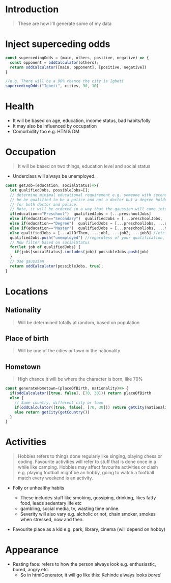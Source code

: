 # Introduction
> These are how I'll generate some of my data

# Inject superceding odds

```js
const supercedingOdds = (main, others, positive, negative) => {
  const opponent = oddCalculator(others);
  return oddCalculator([main, opponent], [positive, negative])
}

//e.g. There will be a 90% chance the city is Igbeti
supercedingOdds("Igbeti", cities, 90, 10)
```


# Health
- It will be based on age, education, income status, bad habits/folly
- It may also be influenced by occupation
- Comorbidity too e.g. HTN & DM

# Occupation
> It will be based on two things, education level and social status

- Underclass will always be unemployed.

```js
const getJob=(education, socialStatus)=>{
  let qualifiedJobs, possibleJobs=[];
  // determine minimal educational requirement e.g. someone with secondary school
  // be be qualified to be a police and not a doctor but a degree holder qualifies
  // for both doctor and police.
  // Note, it will be ordered in a way that the gaussian will come into play.
  if(education=="Preschool")  qualifiedJobs = [...preschoolJobs]
  else if(education=="Secondary")  qualifiedJobs = [...preschoolJobs, ...secondaryJobs]
  else if(education=="Degree")  qualifiedJobs = [...preschoolJobs, ...degreeJobs, ...secondaryJobs]
  else if(education=="Master")  qualifiedJobs = [...preschoolJobs, ...masterJobs, ...degreeJobs, ...secondaryJobs]
  else qualifiedJobs = [...allOfThem, ...job1, ...job2, ...job3] //etc
  qualifiedJobs.push("unemployed") //regardless of your qualification, you can be jobless
  // Now filter based on socialStatus
  for(let job of qualifiedJobs) {
    if(jobs[socialStatus].includes(job)) possibleJobs.push(job)
  }
  // Use gaussian
  return oddCalculator(possibleJobs, true);
}
```

# Locations

## Nationality
> Will be determined totally at random, based on population

## Place of birth
> Will be one of the cities or town in the nationality

## Hometown
> High chance it will be where the character is born, like 70%

```js
const generateHometown=(placeOfBirth, nationality)=> {
  if(oddCalculator([true, false], [70, 30])) return placeOfBirth
  else {
    // Same country, different city or town
    if(oddCalculator([true, false], [70, 30])) return getCity(nationality)
    else return getCity(getCountry())
  }
}
```

# Activities
> Hobbies refers to things done regularly like singing, playing chess or coding. Favourite activities will refer to stuff that is done once in a while like camping. Hobbies may affect favourite activities or clash e.g. playing football might be an hobby, going to watch a football match every weekend is an activity.

- Folly or unhealthy habits
  - These includes stuff like smoking, gossiping, drinking, likes fatty food, leads sedentary life etc
  - gambling, social media, tv, wasting time online.
  - Severity will also vary e.g. alcholic or not, chain smoker, smokes when stressed, now and then.

- Favourite place as a kid e.g. park, library, cinema (will depend on hobby)

# Appearance
- Resting face: refers to how the person always look e.g. enthusiastic, bored, angry etc.
  - So in htmlGenerator, it will go like this: Kehinde always looks _bored_